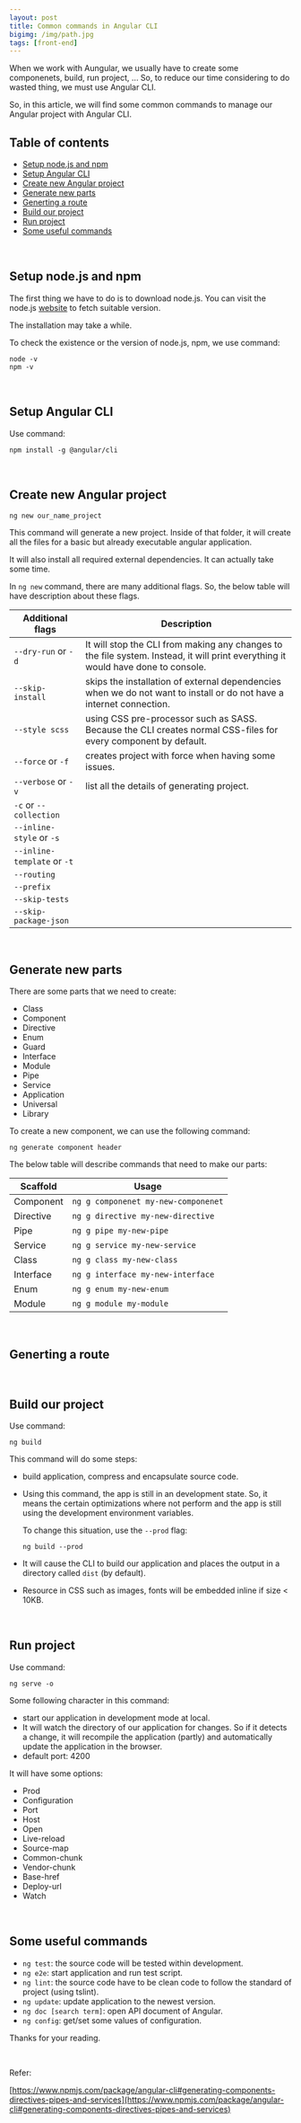 ```yaml
---
layout: post
title: Common commands in Angular CLI
bigimg: /img/path.jpg
tags: [front-end]
---
```


When we work with Aungular, we usually have to create some componenets, build, run project, ... So, to reduce our time considering to do wasted thing, we must use Angular CLI.

So, in this article, we will find some common commands to manage our Angular project with Angular CLI.

## Table of contents
- [Setup node.js and npm](#setup-node.js-and-npm)
- [Setup Angular CLI](#setup-angular-cli)
- [Create new Angular project](#create-new-angular-project)
- [Generate new parts](#generate-new-parts)
- [Generting a route](#generating-a-route)
- [Build our project](#build-our-project)
- [Run project](#run-project)
- [Some useful commands](#some-useful-commands)

<br>

## Setup node.js and npm
The first thing we have to do is to download node.js. You can visit the node.js [website](https://nodejs.org/en/download/) to fetch suitable version.

The installation may take a while.

To check the existence or the version of node.js, npm, we use command:

```
node -v
npm -v
```

<br>

## Setup Angular CLI
Use command:

```
npm install -g @angular/cli
```

<br>

## Create new Angular project

```
ng new our_name_project
```

This command will generate a new project. Inside of that folder, it will create all the files for a basic but already executable angular application.   

It will also install all required external dependencies. It can actually take some time.

In ```ng new``` command, there are many additional flags. So, the below table will have description about these flags.

|          Additional flags          |            Description            |
| ---------------------------------- | --------------------------------- |
| ```--dry-run``` or ```-d```        | It will stop the CLI from making any changes to the file system. Instead, it will print everything it would have done to console. |
| ```--skip-install```               | skips the installation of external dependencies when we do not want to install or do not have a internet connection. |
| ```--style scss```                 | using CSS pre-processor such as SASS. Because the CLI creates normal CSS-files for every component by default. |
| ```--force``` or ```-f```          | creates project with force when having some issues. |
| ```--verbose``` or ```-v```        | list all the details of generating project. |
| ```-c``` or ```--collection```     | |
| ```--inline-style``` or ```-s```   | |
| ```--inline-template``` or ```-t```| |
| ```--routing```                    | |
| ```--prefix```                     | |
| ```--skip-tests```                 | |
| ```--skip-package-json```          | |

<br>

## Generate new parts
There are some parts that we need to create:
- Class
- Component
- Directive
- Enum
- Guard
- Interface
- Module
- Pipe
- Service
- Application
- Universal
- Library

To create a new component, we can use the following command:

```
ng generate component header  
```

The below table will describe commands that need to make our parts:

|      Scaffold       |                Usage                |
| ------------------- | ----------------------------------- |
| Component           | ```ng g componenet my-new-componenet``` |
| Directive           | ```ng g directive my-new-directive``` |
| Pipe                | ```ng g pipe my-new-pipe``` |
| Service             | ```ng g service my-new-service``` |
| Class               | ```ng g class my-new-class``` |
| Interface           | ```ng g interface my-new-interface``` |
| Enum                | ```ng g enum my-new-enum``` |
| Module              | ```ng g module my-module``` |

<br>

## Generting a route




<br>

## Build our project
Use command:

```
ng build
```

This command will do some steps:
- build application, compress and encapsulate source code.

- Using this command, the app is still in an development state. So, it means the certain optimizations where not perform and the app is still using the development environment variables.

    To change this situation, use the ```--prod``` flag:

    ```
    ng build --prod
    ```

- It will cause the CLI to build our application and places the output in a directory called ```dist``` (by default).

- Resource in CSS such as images, fonts will be embedded inline if size < 10KB.

<br>

## Run project
Use command: 

```
ng serve -o
```

Some following character in this command: 
- start our application in development mode at local.
- It will watch the directory of our application for changes. So if it detects a change, it will recompile the application (partly) and automatically update the application in the browser.
- default port: 4200

It will have some options:
- Prod
- Configuration
- Port
- Host
- Open
- Live-reload
- Source-map
- Common-chunk
- Vendor-chunk
- Base-href
- Deploy-url
- Watch

<br>

## Some useful commands 
- ```ng test```: the source code will be tested within development.
- ```ng e2e```: start application and run test script.
- ```ng lint```: the source code have to be clean code to follow the standard of project (using tslint).
- ```ng update```: update application to the newest version.
- ```ng doc [search term]```: open API document of Angular.
- ```ng config```: get/set some values of configuration.

Thanks for your reading.

<br>

Refer:

[https://www.npmjs.com/package/angular-cli#generating-components-directives-pipes-and-services](https://www.npmjs.com/package/angular-cli#generating-components-directives-pipes-and-services)